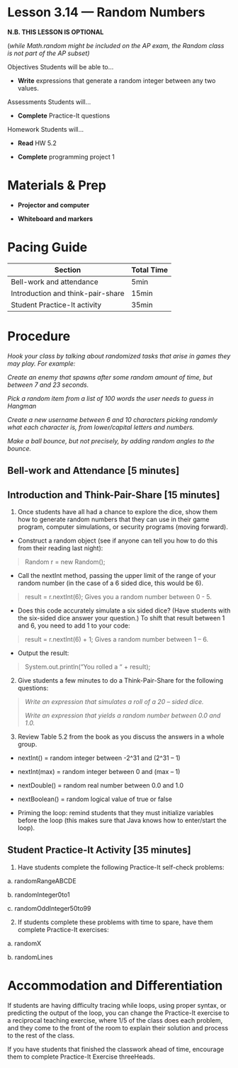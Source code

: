 Lesson 3.14 — Random Numbers
====================================================================================================

**N.B. THIS LESSON IS OPTIONAL**

(*while Math.random might be included on the AP exam, the Random class is not part of the AP subset)*

Objectives Students will be able to…

-   **Write** expressions that generate a random integer between any two values.

Assessments Students will...

-   **Complete** Practice-It questions

Homework Students will...

-   **Read** HW 5.2

-   **Complete** programming project 1

Materials & Prep
================

-   **Projector and computer**

-   **Whiteboard and markers**

Pacing Guide
============

| Section                           | Total Time |
|-----------------------------------|------------|
| Bell-work and attendance          | 5min       |
| Introduction and think-pair-share | 15min      |
| Student Practice-It activity      | 35min      |

Procedure
=========

*Hook your class by talking about randomized tasks that arise in games they may play. For example:*

*Create an enemy that spawns after some random amount of time, but between 7 and 23 seconds.*

*Pick a random item from a list of 100 words the user needs to guess in Hangman*

*Create a new username between 6 and 10 characters picking randomly what each character is, from lower/capital letters and numbers.*

*Make a ball bounce, but not precisely, by adding random angles to the bounce.*

Bell-work and Attendance \[5 minutes\]
--------------------------------------

Introduction and Think-Pair-Share \[15 minutes\]
------------------------------------------------

1. Once students have all had a chance to explore the dice, show them how to generate random numbers that they can use in their game program, computer simulations, or security programs (moving forward).

-   Construct a random object (see if anyone can tell you how to do this from their reading last night):

> Random r = new Random();

-   Call the nextInt method, passing the upper limit of the range of your random number (in the case of a 6 sided dice, this would be 6).

> result = r.nextInt(6); Gives you a random number between 0 - 5.

-   Does this code accurately simulate a six sided dice? (Have students with the six-sided dice answer your question.) To shift that result between 1 and 6, you need to add 1 to your code:

> result = r.nextInt(6) + 1; Gives a random number between 1 – 6.

-   Output the result:

> System.out.println(“You rolled a “ + result);

2. Give students a few minutes to do a Think-Pair-Share for the following questions:

> *Write an expression that simulates a roll of a 20 – sided dice.*
>
> *Write an expression that yields a random number between 0.0 and 1.0.*

3. Review Table 5.2 from the book as you discuss the answers in a whole group.

-   nextInt() = random integer between -2^31 and (2^31 – 1)

-   nextInt(max) = random integer between 0 and (max – 1)

-   nextDouble() = random real number between 0.0 and 1.0

-   nextBoolean() = random logical value of true or false

-   Priming the loop: remind students that they must initialize variables before the loop (this makes sure that Java knows how to enter/start the loop).

Student Practice-It Activity \[35 minutes\]
-------------------------------------------

1. Have students complete the following Practice-It self-check problems:

a. randomRangeABCDE

b. randomInteger0to1

c. randomOddInteger50to99

2. If students complete these problems with time to spare, have them complete Practice-It exercises:

a. randomX

b. randomLines

Accommodation and Differentiation
=================================

If students are having difficulty tracing while loops, using proper syntax, or predicting the output of the loop, you can change the Practice-It exercise to a reciprocal teaching exercise, where 1/5 of the class does each problem, and they come to the front of the room to explain their solution and process to the rest of the class.

If you have students that finished the classwork ahead of time, encourage them to complete Practice-It Exercise threeHeads.
